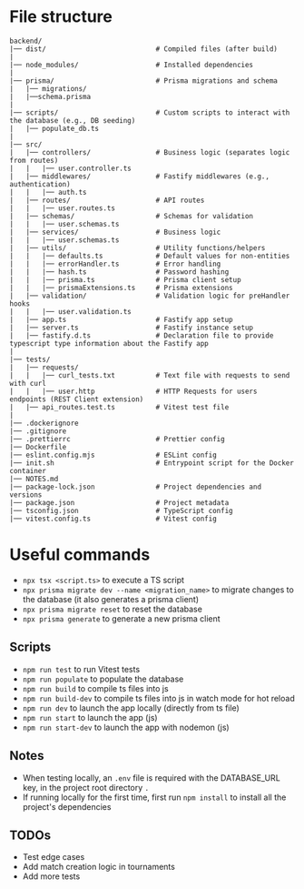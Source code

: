 # File structure

```
backend/
|── dist/                           # Compiled files (after build)
|
|── node_modules/                   # Installed dependencies
|
|── prisma/                         # Prisma migrations and schema
|   |── migrations/
|   |──schema.prisma
|
|── scripts/                        # Custom scripts to interact with the database (e.g., DB seeding)
|   |── populate_db.ts
|
|── src/
|   |── controllers/                # Business logic (separates logic from routes)
|   |   |── user.controller.ts
|   |── middlewares/                # Fastify middlewares (e.g., authentication)
|   |   |── auth.ts
|   |── routes/                     # API routes
|   |   |── user.routes.ts
|   |── schemas/                    # Schemas for validation
|   |   |── user.schemas.ts
|   |── services/                   # Business logic
|   |   |── user.schemas.ts
|   |── utils/                      # Utility functions/helpers
|   |   |── defaults.ts             # Default values for non-entities
|   |   |── errorHandler.ts         # Error handling
|   |   |── hash.ts                 # Password hashing
|   |   |── prisma.ts               # Prisma client setup
|   |   |── prismaExtensions.ts     # Prisma extensions
|   |── validation/                 # Validation logic for preHandler hooks
|   |   |── user.validation.ts
|   |── app.ts                      # Fastify app setup
|   |── server.ts                   # Fastify instance setup
|   |── fastify.d.ts                # Declaration file to provide typescript type information about the Fastify app
|
|── tests/
|   |── requests/
|   |   |── curl_tests.txt          # Text file with requests to send with curl
|   |   |── user.http               # HTTP Requests for users endpoints (REST Client extension)
|   |── api_routes.test.ts          # Vitest test file
|
|── .dockerignore
|── .gitignore
|── .prettierrc                     # Prettier config
|── Dockerfile
|── eslint.config.mjs               # ESLint config
|── init.sh                         # Entrypoint script for the Docker container
|── NOTES.md
|── package-lock.json               # Project dependencies and versions
|── package.json                    # Project metadata
|── tsconfig.json                   # TypeScript config
|── vitest.config.ts                # Vitest config
```

# Useful commands

- `npx tsx <script.ts>` to execute a TS script
- `npx prisma migrate dev --name <migration_name>` to migrate changes to the database (it also generates a prisma client)
- `npx prisma migrate reset` to reset the database
- `npx prisma generate` to generate a new prisma client

## Scripts
- `npm run test` to run Vitest tests
- `npm run populate` to populate the database
- `npm run build` to compile ts files into js
- `npm run build-dev` to compile ts files into js in watch mode for hot reload
- `npm run dev` to launch the app locally (directly from ts file)
- `npm run start` to launch the app (js)
- `npm run start-dev` to launch the app with nodemon (js)

## Notes

- When testing locally, an `.env` file is required with the DATABASE_URL key, in the project root directory `.`
- If running locally for the first time, first run `npm install` to install all the project's dependencies

## TODOs
- Test edge cases
- Add match creation logic in tournaments
- Add more tests